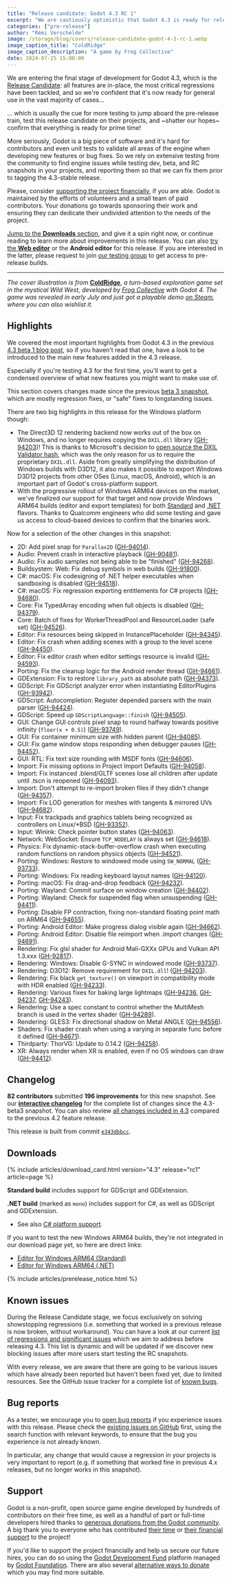 ```yaml
---
title: "Release candidate: Godot 4.3 RC 1"
excerpt: "We are cautiously optimistic that Godot 4.3 is ready for release, please test it and let us know if we are right!"
categories: ["pre-release"]
author: "Rémi Verschelde"
image: /storage/blog/covers/release-candidate-godot-4-3-rc-1.webp
image_caption_title: "ColdRidge"
image_caption_description: "A game by Frog Collective"
date: 2024-07-25 15:00:00
---
```


We are entering the final stage of development for Godot 4.3, which is the [Release Candidate](https://en.wikipedia.org/wiki/Software_release_life_cycle#Release_candidate): all features are in-place, the most critical regressions have been tackled, and so we're confident that it's now ready for general use in the vast majority of cases...

... which is usually the cue for more testing to jump aboard the pre-release train, test this release candidate on their projects, and ~shatter our hopes~ confirm that everything is ready for prime time!

More seriously, Godot is a big piece of software and it's hard for contributors and even unit tests to validate all areas of the engine when developing new features or bug fixes. So we rely on extensive testing from the community to find engine issues while testing dev, beta, and RC snapshots in your projects, and reporting them so that we can fix them prior to tagging the 4.3-stable release.

Please, consider [supporting the project financially](https://fund.godotengine.org), if you are able. Godot is maintained by the efforts of volunteers and a small team of paid contributors. Your donations go towards sponsoring their work and ensuring they can dedicate their undivided attention to the needs of the project.

[Jump to the **Downloads** section](#downloads), and give it a spin right now, or continue reading to learn more about improvements in this release. You can also [try the **Web editor**](https://editor.godotengine.org/releases/4.3.rc1/) or the **Android editor** for this release. If you are interested in the latter, please request to join [our testing group](https://groups.google.com/g/godot-testers) to get access to pre-release builds.

---

*The cover illustration is from* [**ColdRidge**](https://store.steampowered.com/app/3052500/ColdRidge/), *a turn-based exploration game set in the mystical Wild West, developed by [Frog Collective](http://frog-collective.com/) with Godot 4. The game was revealed in early July and just got a playable demo [on Steam](https://store.steampowered.com/app/3052500/ColdRidge/), where you can also wishlist it.*

## Highlights

We covered the most important highlights from Godot 4.3 in the previous [4.3 beta 1 blog post](/article/dev-snapshot-godot-4-3-beta-1/), so if you haven't read that one, have a look to be introduced to the main new features added in the 4.3 release.

Especially if you're testing 4.3 for the first time, you'll want to get a condensed overview of what new features you might want to make use of.

This section covers changes made since the previous [beta 3 snapshot](/article/dev-snapshot-godot-4-3-beta-3/), which are mostly regression fixes, or "safe" fixes to longstanding issues.

There are two big highlights in this release for the Windows platform though:

- The Direct3D 12 rendering backend now works out of the box on Windows, and no longer requires copying the `DXIL.dll` library ([GH-94203](https://github.com/godotengine/godot/pull/94203))! This is thanks to Microsoft's decision to [open source the DXIL Validator hash](https://devblogs.microsoft.com/directx/open-sourcing-dxil-validator-hash/), which was the only reason for us to require the proprietary `DXIL.dll`. Aside from greatly simplifying the distribution of Windows builds with D3D12, it also makes it possible to export Windows D3D12 projects from other OSes (Linux, macOS, Android), which is an important part of Godot's cross-platform support.
- With the progressive rollout of Windows ARM64 devices on the market, we've finalized our support for that target and now provide Windows ARM64 builds (editor and export templates) for both [Standard](https://github.com/godotengine/godot-builds/releases/download/4.3-rc1/Godot_v4.3-rc1_windows_arm64.exe.zip) and [.NET](https://github.com/godotengine/godot-builds/releases/download/4.3-rc1/Godot_v4.3-rc1_mono_windows_arm64.zip) flavors. Thanks to Qualcomm engineers who did some testing and gave us access to cloud-based devices to confirm that the binaries work.

Now for a selection of the other changes in this snapshot:

- 2D: Add pixel snap for `Parallax2D` ([GH-94014](https://github.com/godotengine/godot/pull/94014)).
- Audio: Prevent crash in interactive playback ([GH-90481](https://github.com/godotengine/godot/pull/90481)).
- Audio: Fix audio samples not being able to be "finished" ([GH-94268](https://github.com/godotengine/godot/pull/94268)).
- Buildsystem: Web: Fix debug symbols in web builds ([GH-91800](https://github.com/godotengine/godot/pull/91800)).
- C#: macOS: Fix codesigning of .NET helper executables when sandboxing is disabled ([GH-94518](https://github.com/godotengine/godot/pull/94518)).
- C#: macOS: Fix regression exporting entitlements for C# projects ([GH-94680](https://github.com/godotengine/godot/pull/94680)).
- Core: Fix TypedArray encoding when full objects is disabled ([GH-94379](https://github.com/godotengine/godot/pull/94379)).
- Core: Batch of fixes for WorkerThreadPool and ResourceLoader (safe set) ([GH-94526](https://github.com/godotengine/godot/pull/94526)).
- Editor: Fix resources being skipped in InstancePlaceholder ([GH-94345](https://github.com/godotengine/godot/pull/94345)).
- Editor: Fix crash when adding scenes with a group to the level scene ([GH-94450](https://github.com/godotengine/godot/pull/94450)).
- Editor: Fix editor crash when editor settings resource is invalid ([GH-94593](https://github.com/godotengine/godot/pull/94593)).
- Porting: Fix the cleanup logic for the Android render thread ([GH-94661](https://github.com/godotengine/godot/pull/94661)).
- GDExtension: Fix to restore `library_path` as absolute path ([GH-94373](https://github.com/godotengine/godot/pull/94373)).
- GDScript: Fix GDScript analyzer error when instantiating EditorPlugins ([GH-93942](https://github.com/godotengine/godot/pull/93942)).
- GDScript: Autocompletion: Register depended parsers with the main parser ([GH-94424](https://github.com/godotengine/godot/pull/94424)).
- GDScript: Speed up `GDScriptLanguage::finish` ([GH-94505](https://github.com/godotengine/godot/pull/94505)).
- GUI: Change GUI controls pixel snap to round halfway towards positive infinity (`floor(x + 0.5)`) ([GH-93749](https://github.com/godotengine/godot/pull/93749)).
- GUI: Fix container minimum size with hidden parent ([GH-94085](https://github.com/godotengine/godot/pull/94085)).
- GUI: Fix game window stops responding when debugger pauses ([GH-94452](https://github.com/godotengine/godot/pull/94452)).
- GUI: RTL: Fix text size rounding with MSDF fonts ([GH-94606](https://github.com/godotengine/godot/pull/94606)).
- Import: Fix missing options in Project Import Defaults ([GH-94058](https://github.com/godotengine/godot/pull/94058)).
- Import: Fix instanced .blend/GLTF scenes lose all children after update until .tscn is reopened ([GH-94093](https://github.com/godotengine/godot/pull/94093)).
- Import: Don't attempt to re-import broken files if they didn't change ([GH-94357](https://github.com/godotengine/godot/pull/94357)).
- Import: Fix LOD generation for meshes with tangents & mirrored UVs ([GH-94682](https://github.com/godotengine/godot/pull/94682)).
- Input: Fix trackpads and graphics tablets being recognized as controllers on Linux/*BSD ([GH-93352](https://github.com/godotengine/godot/pull/93352)).
- Input: Winink: Check pointer button states ([GH-94063](https://github.com/godotengine/godot/pull/94063)).
- Network: WebSocket: Ensure `TCP_NODELAY` is always set ([GH-94618](https://github.com/godotengine/godot/pull/94618)).
- Physics: Fix dynamic-stack-buffer-overflow crash when executing random functions on random physics objects ([GH-94521](https://github.com/godotengine/godot/pull/94521)).
- Porting: Windows: Restore to windowed mode using `SW_NORMAL` ([GH-93733](https://github.com/godotengine/godot/pull/93733)).
- Porting: Windows: Fix reading keyboard layout names ([GH-94120](https://github.com/godotengine/godot/pull/94120)).
- Porting: macOS: Fix drag-and-drop feedback ([GH-94232](https://github.com/godotengine/godot/pull/94232)).
- Porting: Wayland: Commit surface on window creation ([GH-94402](https://github.com/godotengine/godot/pull/94402)).
- Porting: Wayland: Check for suspended flag when unsuspending ([GH-94411](https://github.com/godotengine/godot/pull/94411)).
- Porting: Disable FP contraction, fixing non-standard floating point math on ARM64 ([GH-94655](https://github.com/godotengine/godot/pull/94655)).
- Porting: Android Editor: Make progress dialog visible again ([GH-94662](https://github.com/godotengine/godot/pull/94662)).
- Porting: Android Editor: Disable file reimport when .import changes ([GH-94691](https://github.com/godotengine/godot/pull/94691)).
- Rendering: Fix glsl shader for Android Mali-GXXx GPUs and Vulkan API 1.3.xxx ([GH-92817](https://github.com/godotengine/godot/pull/92817)).
- Rendering: Windows: Disable G-SYNC in windowed mode ([GH-93737](https://github.com/godotengine/godot/pull/93737)).
- Rendering: D3D12: Remove requirement for `DXIL.dll`! ([GH-94203](https://github.com/godotengine/godot/pull/94203)).
- Rendering: Fix black `get_texture()` on viewport in compatibility mode with HDR enabled ([GH-94233](https://github.com/godotengine/godot/pull/94233)).
- Rendering: Various fixes for baking large lightmaps ([GH-94236](https://github.com/godotengine/godot/pull/94236), [GH-94237](https://github.com/godotengine/godot/pull/94237), [GH-94243](https://github.com/godotengine/godot/pull/94243)).
- Rendering: Use a spec constant to control whether the MultiMesh branch is used in the vertex shader ([GH-94289](https://github.com/godotengine/godot/pull/94289)).
- Rendering: GLES3: Fix directional shadow on Metal ANGLE ([GH-94556](https://github.com/godotengine/godot/pull/94556)).
- Shaders: Fix shader crash when using a varying in separate func before it defined ([GH-94671](https://github.com/godotengine/godot/pull/94671)).
- Thirdparty: ThorVG: Update to 0.14.2 ([GH-94258](https://github.com/godotengine/godot/pull/94258)).
- XR: Always render when XR is enabled, even if no OS windows can draw ([GH-94412](https://github.com/godotengine/godot/pull/94412)).

## Changelog

**82 contributors** submitted **196 improvements** for this new snapshot. See our [**interactive changelog**](https://godotengine.github.io/godot-interactive-changelog/#4.3-rc1) for the complete list of changes since the 4.3-beta3 snapshot. You can also review [all changes included in 4.3](https://godotengine.github.io/godot-interactive-changelog/#4.3) compared to the previous 4.2 feature release.

This release is built from commit [`e343dbbcc`](https://github.com/godotengine/godot/commit/e343dbbcc1030f04dc5833f1c19d267a17332ca9).

## Downloads

{% include articles/download_card.html version="4.3" release="rc1" article=page %}

**Standard build** includes support for GDScript and GDExtension.

**.NET build** (marked as `mono`) includes support for C#, as well as GDScript and GDExtension.
- See also [C# platform support](https://docs.godotengine.org/en/latest/tutorials/scripting/c_sharp/index.html#c-platform-support).

If you want to test the new Windows ARM64 builds, they're not integrated in our download page yet, so here are direct links:
- [Editor for Windows ARM64 (Standard)](https://github.com/godotengine/godot-builds/releases/download/4.3-rc1/Godot_v4.3-rc1_windows_arm64.exe.zip)
- [Editor for Windows ARM64 (.NET)](https://github.com/godotengine/godot-builds/releases/download/4.3-rc1/Godot_v4.3-rc1_mono_windows_arm64.zip)

{% include articles/prerelease_notice.html %}

## Known issues

During the Release Candidate stage, we focus exclusively on solving showstopping regressions (i.e. something that worked in a previous release is now broken, without workaround). You can have a look at our current [list of regressions and significant issues](https://github.com/orgs/godotengine/projects/61) which we aim to address before releasing 4.3. This list is dynamic and will be updated if we discover new blocking issues after more users start testing the RC snapshots.

With every release, we are aware that there are going to be various issues which have already been reported but haven't been fixed yet, due to limited resources. See the GitHub issue tracker for a complete list of [known bugs](https://github.com/godotengine/godot/issues?q=is%3Aissue+is%3Aopen+label%3Abug+).

## Bug reports

As a tester, we encourage you to [open bug reports](https://github.com/godotengine/godot/issues) if you experience issues with this release. Please check the [existing issues on GitHub](https://github.com/godotengine/godot/issues) first, using the search function with relevant keywords, to ensure that the bug you experience is not already known.

In particular, any change that would cause a regression in your projects is very important to report (e.g. if something that worked fine in previous 4.x releases, but no longer works in this snapshot).

## Support

Godot is a non-profit, open source game engine developed by hundreds of contributors on their free time, as well as a handful of part or full-time developers hired thanks to [generous donations from the Godot community](https://fund.godotengine.org/). A big thank you to everyone who has contributed [their time](https://github.com/godotengine/godot/blob/master/AUTHORS.md) or [their financial support](https://github.com/godotengine/godot/blob/master/DONORS.md) to the project!

If you'd like to support the project financially and help us secure our future hires, you can do so using the [Godot Development Fund](https://fund.godotengine.org/) platform managed by [Godot Foundation](https://godot.foundation/). There are also several [alternative ways to donate](/donate) which you may find more suitable.

